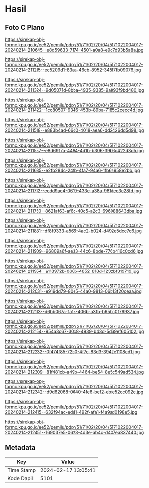 # Hasil

## Foto C Plano

https://sirekap-obj-formc.kpu.go.id/ee52/pemilu/pdpr/51/71/02/20/04/5171022004017-20240214-210645--e8d59633-7174-4501-a0a8-e9d7d93b5a8a.jpg

https://sirekap-obj-formc.kpu.go.id/ee52/pemilu/pdpr/51/71/02/20/04/5171022004017-20240214-211215--ec5209d1-83aa-46cb-8952-345f7fb09076.jpg

https://sirekap-obj-formc.kpu.go.id/ee52/pemilu/pdpr/51/71/02/20/04/5171022004017-20240214-211324--9d05071d-8bba-4935-9385-9a893f9bd480.jpg

https://sirekap-obj-formc.kpu.go.id/ee52/pemilu/pdpr/51/71/02/20/04/5171022004017-20240214-211422--1cc80507-9346-453b-89ba-7185c2cecc4d.jpg

https://sirekap-obj-formc.kpu.go.id/ee52/pemilu/pdpr/51/71/02/20/04/5171022004017-20240214-211518--e883b4ad-66d0-4018-aea6-dd2426dd5d98.jpg

https://sirekap-obj-formc.kpu.go.id/ee52/pemilu/pdpr/51/71/02/20/04/5171022004017-20240214-211557--e8d6917a-4494-4d1b-b306-39b6c422d3d5.jpg

https://sirekap-obj-formc.kpu.go.id/ee52/pemilu/pdpr/51/71/02/20/04/5171022004017-20240214-211635--e2fb284c-24fb-4fa7-94a6-1fb6a958e2bb.jpg

https://sirekap-obj-formc.kpu.go.id/ee52/pemilu/pdpr/51/71/02/20/04/5171022004017-20240214-211712--ecdd9ae4-0619-433e-a38a-981dec3c28fd.jpg

https://sirekap-obj-formc.kpu.go.id/ee52/pemilu/pdpr/51/71/02/20/04/5171022004017-20240214-211750--8621af63-af6c-40c5-a2c3-696088643dba.jpg

https://sirekap-obj-formc.kpu.go.id/ee52/pemilu/pdpr/51/71/02/20/04/5171022004017-20240214-211831--df8f9333-a566-4ac2-b024-d492e5dcc7c6.jpg

https://sirekap-obj-formc.kpu.go.id/ee52/pemilu/pdpr/51/71/02/20/04/5171022004017-20240214-211909--96809a6f-ae33-44c6-8bde-776b416c0cd6.jpg

https://sirekap-obj-formc.kpu.go.id/ee52/pemilu/pdpr/51/71/02/20/04/5171022004017-20240214-211954--a118972b-068b-4852-818d-1232bf319719.jpg

https://sirekap-obj-formc.kpu.go.id/ee52/pemilu/pdpr/51/71/02/20/04/5171022004017-20240214-212031--e919dd79-80e5-44a0-9813-06b13f20ceaa.jpg

https://sirekap-obj-formc.kpu.go.id/ee52/pemilu/pdpr/51/71/02/20/04/5171022004017-20240214-212113--d6bb067a-1a15-406b-a3fb-b650c0f79937.jpg

https://sirekap-obj-formc.kpu.go.id/ee52/pemilu/pdpr/51/71/02/20/04/5171022004017-20240214-212154--954a3c67-30c8-4939-b43d-5d69ef605102.jpg

https://sirekap-obj-formc.kpu.go.id/ee52/pemilu/pdpr/51/71/02/20/04/5171022004017-20240214-212232--0f474f85-72b0-4f7c-83d3-3942e1108cd1.jpg

https://sirekap-obj-formc.kpu.go.id/ee52/pemilu/pdpr/51/71/02/20/04/5171022004017-20240214-212309--81f481cb-a49b-4464-be54-8e5c549ad534.jpg

https://sirekap-obj-formc.kpu.go.id/ee52/pemilu/pdpr/51/71/02/20/04/5171022004017-20240214-212342--d9d62068-0640-4fe6-bef2-ebfe52cc092c.jpg

https://sirekap-obj-formc.kpu.go.id/ee52/pemilu/pdpr/51/71/02/20/04/5171022004017-20240214-212415--632f94ac-edd1-492f-afa1-f4a9ad0198e5.jpg

https://sirekap-obj-formc.kpu.go.id/ee52/pemilu/pdpr/51/71/02/20/04/5171022004017-20240214-212451--169037e5-0623-4d3e-ab4c-d437ea837440.jpg


## Metadata

| Key        | Value               |
| ---------- | ------------------- |
| Time Stamp | 2024-02-17 13:05:41 |
| Kode Dapil | 5101                |



